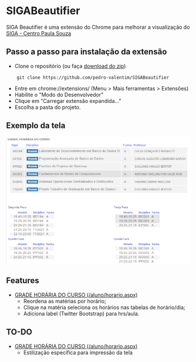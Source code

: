 # SIGABeautifier
SIGA Beautifier é uma extensão do Chrome para melhorar a visualização do [SIGA - Centro Paula Souza](https://www.sigacentropaulasouza.com.br/aluno)
## Passo a passo para instalação da extensão

- Clone o repositório (ou faça [download do zip](https://github.com/pedro-valentim/SIGABeautifier/archive/master.zip))
```
    git clone https://github.com/pedro-valentim/SIGABeautifier
```
- Entre em chrome://extensions/ (Menu > Mais ferramentas > Extensões)
- Habilite o "Modo do Desenvolvedor"
- Clique em "Carregar extensão expandida..."
- Escolha a pasta do projeto.

## Exemplo da tela

![alt text](https://github.com/pedro-valentim/SIGABeautifier/blob/master/example/exemplo-grade.png "GRADE HORÁRIA DO CURSO")

## Features
- [GRADE HORÁRIA DO CURSO (/aluno/horario.aspx)](https://www.sigacentropaulasouza.com.br/aluno/horario.aspx)
    * Reordena as matérias por horário;
    * Clique na matéria seleciona os horários nas tabelas de horário/dia;
    * Adiciona label (Twitter Bootstrap) para hrs/aula.

## TO-DO
- [GRADE HORÁRIA DO CURSO (/aluno/horario.aspx)](https://www.sigacentropaulasouza.com.br/aluno/horario.aspx)
    * Estilização específica para impressão da tela
